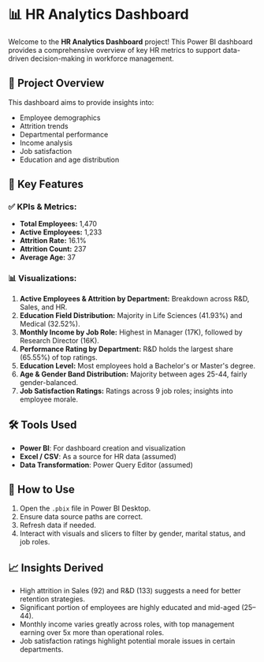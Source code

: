 # 📊 HR Analytics Dashboard

Welcome to the **HR Analytics Dashboard** project! This Power BI dashboard provides a comprehensive overview of key HR metrics to support data-driven decision-making in workforce management.

## 🧠 Project Overview

This dashboard aims to provide insights into:
- Employee demographics
- Attrition trends
- Departmental performance
- Income analysis
- Job satisfaction
- Education and age distribution

## 📌 Key Features

### ✅ KPIs & Metrics:
- **Total Employees:** 1,470  
- **Active Employees:** 1,233  
- **Attrition Rate:** 16.1%  
- **Attrition Count:** 237  
- **Average Age:** 37  

### 📊 Visualizations:
1. **Active Employees & Attrition by Department:** Breakdown across R&D, Sales, and HR.
2. **Education Field Distribution:** Majority in Life Sciences (41.93%) and Medical (32.52%).
3. **Monthly Income by Job Role:** Highest in Manager (17K), followed by Research Director (16K).
4. **Performance Rating by Department:** R&D holds the largest share (65.55%) of top ratings.
5. **Education Level:** Most employees hold a Bachelor's or Master's degree.
6. **Age & Gender Band Distribution:** Majority between ages 25-44, fairly gender-balanced.
7. **Job Satisfaction Ratings:** Ratings across 9 job roles; insights into employee morale.

## 🛠 Tools Used
- **Power BI**: For dashboard creation and visualization
- **Excel / CSV**: As a source for HR data (assumed)
- **Data Transformation**: Power Query Editor (assumed)

## 🚀 How to Use
1. Open the `.pbix` file in Power BI Desktop.
2. Ensure data source paths are correct.
3. Refresh data if needed.
4. Interact with visuals and slicers to filter by gender, marital status, and job roles.

## 📈 Insights Derived
- High attrition in Sales (92) and R&D (133) suggests a need for better retention strategies.
- Significant portion of employees are highly educated and mid-aged (25–44).
- Monthly income varies greatly across roles, with top management earning over 5x more than operational roles.
- Job satisfaction ratings highlight potential morale issues in certain departments.
